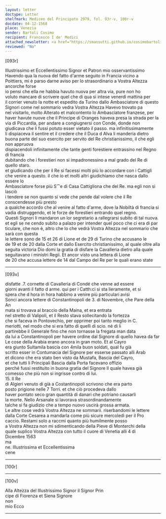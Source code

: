 ```yaml
---
layout: letter
doctype: Letter
shelfmark: Mediceo del Principato 2979, fol. 93r-v, 100r-v
docdate: 04-12-1568
place: Venezia
sender: Bartoli Cosimo
recipient: Francesco I de' Medici
attached_newsletter: <a href="https://smansutti.github.io/cosimobartoli/texts/3080_118/">3080_118</a>
reviewed: "No"
---
```


[093r]  
  
  
Illustrissimo et Eccellentissimo Signor et Patron mio osservantissimo  
Havendo qua la nuova del fatto d'arme seguito in Francia vicino a  
Poittiers, mi è parso darne aviso per lo strasordinario a Vostra Altezza ancorche forse  
io pensi che ella ne habbia havuto nuova per altra via, pure non ho  
voluto mancare di scrivere quel che di qua si intese venerdì mattina per  
il corrier venuto la notte et espedito da Turino dallo Ambasciatore di questo  
Signori come nel sommario vedra Vostra Altezza Havevo trovato pa  
nel visitarlo, molto Alterato et malcontento lo Ambasciatore franzese, per  
haver havute nuove che il Principe di Oranges haveva presa la strada per la  
via di Piccardia, per andare a congiugnersi con Conde, donde non  
giudicava che li fussi potuto esser vietato il passo. ma infinitissimamente  
li dispiaceva il sentire et il credere che il Duca d Alva li manderia dietro  
buona parte del suo esercito per servito del Re christianissimo, il che egli non appruova  
dispiacendoli infinitamente che tante genti forestiere entrassino nel Regno di francia  
dubitando che i forestieri non si impadronessino a mal grado del Re di quello staro.  
et giudicando che per il Re si facessi molti più lo accordare con i Cattigli  
che venire a questo. il che io et molti altri giudichiamo che nasca dallo essere lo  
Ambasciatore forse più S⁀e di Casa Cattigliona che del Re. ma egli non si lasciò  
i tendere se non quanto si vede che pende dal volere che il Re conscendesse più presto  
a qualche accordo che al venire al fatto d'arme, dove la Nobiltà di francia si  
vadia distruggendo, et le forze de forestieri entrando quel regno.  
Questi Signori li mandaron un lor segretario a rallegrarsi subito di tal nuova.  
et egli se ne cendo subito a palazo per intender quel poco che ci era di par  
ticulare, che non è, altro che lo che vedrà Vostra Altezza nel sommario che sarà con questa  
le lettere sono de 15 et 26 di Lione et de 29 di Turino che accusano le  
de 19 et de 20 dalla Corte et dallo Esercito christianissimo, al quale oltre alla  
seguita victoria Dio domi la gratia di disfare la Cavalleria dietro alla quale  
seguitavano i ministri Regii. Et ancor visto una lettera di Lione  
de 20 che accusa lettere de 14 dal Campo del Re per le quali erano state  
  
---  

[093v]  
  
  
disfatte .7. cornette di Cavalleria di Condé che venne ad essere  
giorni avanti il fatto d arme. qui per i Catth:ci si sta lieramente, et si  
spera che d hora in hora habbino a venire più particulari avisi  
Sonci ancora lettere di Constantinopoli de 3. di Novembre, che Pare della An  
mata si trovava al braccio della Maina, et era entrata  
nel stretto di Valipoli, et il Resto stava sollecitando la fortezza  
che si faceva in Pontovechio, per opprimer poi tanto meglio in C.  
meriotti, nel modo che si era fatto di quelli di scio. né di li  
partirebbe il Generale fino che non tornasse la fregata man data  
da lui a Constantinopoli per havere ordine dal Signore di quello havea da far  
Le cose della Arabia erano ancora in gran moto. Et al Cayro  
era giunto Sultamila bascia con 4mila buon soldati, qual fu già  
scritto esser in Contumacia del Signore per esserse passato alli Arab  
et dicono che era stato ben visto da Mustafa, Bascia del Cayro,  
et che tutti li Principali Bascia dalla Porta facevano offizio  
perché fussi restituito in buona gratia del Signore Il quale havea già  
comesso che più non si ingrisse contro di lui.  
15. Il Re  
di Algieri venuto di già a Costantinopoli scrivono che era parto  
posto prigione nelle 7 Torri. et che ciò procedeva dallo  
haver pontato seco gran quantità di danari che potriano causarli  
la morte. Nello Arsanale si lavorava strasordinandamente  
talche si fa giudizio che a tempo nuovo uscirà grossa armata.  
Le altre cose vedrà Vostra Altezza ne sommarii. riserbandomi le lettere  
dalla Corte Cesarea a mandarla come più sicure mercoledì per il Pro  
caccio. Restami solo a raccmi quanto più humilmente posso  
a Vostra Altezza non mi sdimenticando della Pieve di Monterchi della  
quale suplico Vostra Altezza con tutto il cuore di Venetia alli 4 di  
Dicembre 1563  
ma  
ne. Illustrissima et Eccellentissima  
cene  
  
---  

[100r]  
  
  
  
---  

[100v]  
  
  
Alla Altezza del Illustrissimo Signor il Signor Prin  
cipe di Fiorenza et Siena Signore  
non  
mio Ecco  
  
---  

